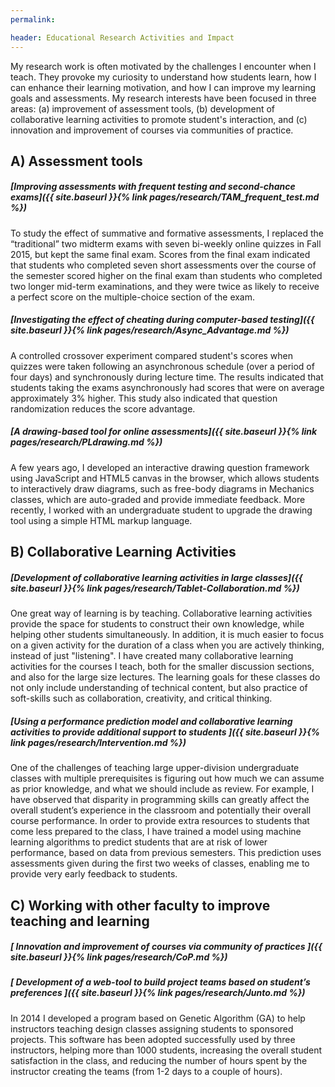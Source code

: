 ```yaml
---
permalink: 

header: Educational Research Activities and Impact
---
```


My research work is often motivated by the challenges I encounter when I teach. They provoke my curiosity to understand how students learn, how I can enhance their learning motivation, and how I can improve my learning goals and assessments. My research interests have been focused in three areas: (a) improvement of assessment tools, (b) development of collaborative learning activities to promote student's interaction, and (c) innovation and improvement of courses via communities of practice.

## A) Assessment tools

##### [Improving assessments with frequent testing and second-chance exams]({{ site.baseurl }}{% link pages/research/TAM_frequent_test.md %})

To study the effect of summative and formative assessments, I replaced the “traditional” two midterm exams with seven bi-weekly online quizzes in Fall 2015, but kept the same final exam. Scores from the final exam indicated that students who completed seven short assessments over the course of the semester scored higher on the final exam than students who completed two longer mid-term examinations, and they were twice as likely to receive a perfect score on the multiple-choice section of the exam.

##### [Investigating the effect of cheating during computer-based testing]({{ site.baseurl }}{% link pages/research/Async_Advantage.md %})

A controlled crossover experiment compared student's scores when quizzes were taken following an asynchronous schedule (over a period of four days) and synchronously during lecture time.
The results indicated that students taking the exams asynchronously had scores that were on average approximately 3% higher. This study also indicated that question randomization reduces the score advantage.

##### [A drawing-based tool for online assessments]({{ site.baseurl }}{% link pages/research/PLdrawing.md %})

A few years ago, I developed an interactive drawing question framework using JavaScript and HTML5 canvas in the browser, which allows students to interactively draw diagrams, such as free-body diagrams in Mechanics classes,  which are auto-graded and provide immediate feedback. More recently, I worked with an undergraduate student to upgrade the drawing tool using a simple HTML markup language.

## B) Collaborative Learning Activities

##### [Development of collaborative learning activities in large classes]({{ site.baseurl }}{% link pages/research/Tablet-Collaboration.md %})

One great way of learning is by teaching. Collaborative learning activities provide the space for students to construct their own knowledge, while helping other students simultaneously.  In addition, it is much easier to focus on a given activity for the duration of a class when you are actively thinking, instead of just "listening". I have created many collaborative learning activities for the courses I teach, both for the smaller discussion sections, and also for the large size lectures. The learning goals for these classes do not only include understanding of technical content, but also practice of soft-skills such as collaboration, creativity, and critical thinking.


##### [Using a performance prediction model and collaborative learning activities to provide additional support to students ]({{ site.baseurl }}{% link pages/research/Intervention.md %})
One of the challenges of teaching large upper-division undergraduate classes with multiple prerequisites is figuring out how much we can assume as prior knowledge, and what we should include as review. For example, I have observed that disparity in programming skills can greatly affect the overall student’s experience in the classroom and potentially their overall course performance. In order to provide extra resources to students that come less prepared to the class, I have trained a model using machine learning algorithms to predict students that are at risk of lower performance, based on data from previous semesters. This prediction uses assessments given during the first two weeks of classes, enabling me to provide very early feedback to students.


## C) Working with other faculty to improve teaching and learning

##### [ Innovation and improvement of courses via community of practices ]({{ site.baseurl }}{% link pages/research/CoP.md %})

##### [ Development of a web-tool to build project teams based on student’s preferences ]({{ site.baseurl }}{% link pages/research/Junto.md %})

In 2014 I developed a program based on Genetic Algorithm (GA) to help instructors teaching design classes assigning students to sponsored projects. This software has been adopted successfully used by three instructors, helping more than 1000 students, increasing the overall student satisfaction in the class, and reducing the number of hours spent by the instructor creating the teams (from 1-2 days to a couple of hours).
